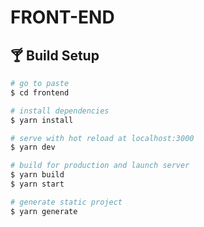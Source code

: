 # FRONT-END
<h2> 🍸 Build Setup </h2>

```bash
# go to paste
$ cd frontend

# install dependencies
$ yarn install

# serve with hot reload at localhost:3000
$ yarn dev

# build for production and launch server
$ yarn build
$ yarn start

# generate static project
$ yarn generate
```
